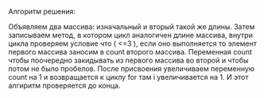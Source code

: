 Алгоритм решения:

Объявляем два массива: изначальный и вторый такой же длины. Затем записываем метод, в котором цикл аналогичен длине массива, 
внутри цикла проверяем условие что ( <=3 ), если оно выполняется то элемент первого массива заносим в count  второго массива. 
Переменная count чтобы поочередно закидывать из первого массива во второй и чтобы потом не было пробелов. 
После присвоения увеличиваем переменную count на 1 и возвращается к циклу for там i увеличивается на 1. И этот алгиритм проверяется  до конца.
